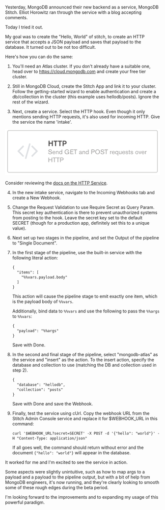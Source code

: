 Yesterday, MongoDB announced their new backend as a service, MongoDB Stitch. Elliot Horowitz ran through the service with a blog accepting comments.

Today I tried it out.

My goal was to create the "Hello, World" of stitch, to create an HTTP service that accepts a JSON payload and saves that payload to the database. It turned out to be not too difficult.

Here's how you can do the same:

1. You'll need an Atlas cluster. If you don't already have a suitable one, head over to https://cloud.mongodb.com and create your free tier cluster.

2. Still in MongoDB Cloud, create the Stitch App and link it to your cluster. Follow the getting-started wizard to enable authentication and create a db/collection in the cluster (this example uses hellodb/posts). Ignore the rest of the wizard.

3. Next, create a service. Select the HTTP hook. Even though it only mentions sending HTTP requests, it's also used for incoming HTTP. Give the service the name 'intake'.

![HTTP hook button](create-http.png "Create HTTP Service")

   Consider reviewing the [docs on the HTTP Service](https://docs.mongodb.com/stitch/services/http/).

4. In the new intake service, navigate to the Incoming Webhooks tab and create a New Webhook.

5. Change the Request Validation to use Require Secret as Query Param. This secret key authentication is there to prevent unauthorized systems from posting to the hook. Leave the secret key set to the default SECRET (though for a production app, definitely set this to a unique value).

6. Next set up two stages in the pipeline, and set the Output of the pipeline to "Single Document".

7. In the first stage of the pipeline, use the built-in service with the following literal action:

   ```
   {
     "items": [
       "%%vars.payload.body"
     ]
   }
   ```

   This action will cause the pipeline stage to emit exactly one item, which is the payload body of
   ``%%vars``.

   Additionally, bind data to ``%%vars`` and use the following to pass the ``%%args`` to ``%%vars``:

   ```
   {
     "payload": "%%args"
   }
   ```

   Save with Done.

8. In the second and final stage of the pipeline, select "mongodb-atlas" as the service and "insert" as the action. To the insert action, specify the database and collection to use (matching the DB and collection used in step 2).

   ```
   {
     "database": "hellodb",
     "collection": "posts"
   }
   ```

   Save with Done and save the Webhook.

9. Finally, test the service using cUrl. Copy the webhook URL from the Stitch Admin Console service and replace it for $WEBHOOK_URL in this command:

   ```
   curl '$WEBHOOK_URL?secret=SECRET' -X POST -d '{"hello": "world"}' -H "Content-Type: application/json"
   ```

   If all goes well, the command should return without error and the document `{"hello": "world"}` will appear in the database.


It worked for me and I'm excited to see the service in action.

Some aspects were slightly unintuitive, such as how to map args to a payload and a payload to the pipeline output, but with a bit of help from MongoDB engineers, it's now running, and they're clearly looking to smooth some of these rough edges during the beta period.

I'm looking forward to the improvements and to expanding my usage of this powerful paradigm.
